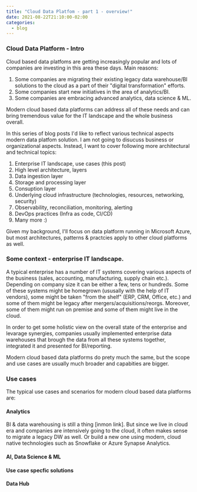 ```yaml
---
title: "Cloud Data Platfom - part 1 - overview!"
date: 2021-08-22T21:10:00-02:00
categories:
  - blog
---
```


### Cloud Data Platform - Intro

Cloud based data platfoms are getting increasingly popular and lots of companies are investing in this area these days. Main reasons:

1. Some companies are migrating their existing legacy data warehouse/BI solutions to the cloud as a part of their "digital transformation" efforts.
2. Some companies start new initiatives in the area of analytics/BI.
3. Some companies are embracing advanced analytics, data science & ML.

Modern cloud based data platforms can address all of these needs and can bring tremendous value for the IT landscape and the whole business overall. 

In this series of blog posts I'd like to reflect various technical aspects modern data platfom solution. I am not going to disucuss business or organizational aspects. Instead, I want to cover following more architectural and technical topics:
1. Enterprise IT landscape, use cases (this post)
2. High level architecture, layers
3. Data ingestion layer
4. Storage and processing layer
5. Consuption layer
6. Underlying cloud infrastructure (technologies, resources, networking, security)
7. Observability, reconciliation, monitoring, alerting
8. DevOps practices (Infra as code, CI/CD)
9. Many more :)

Given my background, I'll focus on data platform running in Microsoft Azure, but most architectures, patterns & practcies apply to other cloud platforms as well.

### Some context - enterprise IT landscape.

A typical enterprise has a number of IT systems covering various aspects of the business (sales, accounting, manufacturing, supply chain etc.). Depending on company size it can be either a few, tens or hundreds. Some of these systems might be homegrown (ususally with the help of IT vendors), some might be taken "from the shelf" (ERP, CRM, Office, etc.) and some of them might be legacy after mergers/acquisitions/reorgs. Moreover, some of them might run on premise and some of them might live in the cloud. 

In order to get some holistic view on the overall state of the enterprise and levarage synergies, companies usually implemented enterprise data warehouses that brough the data from all these systems together, integrated it and presented for BI/reporting. 



Modern cloud based data platforms do prety much the same, but the scope and use cases are usually much broader and capabities are bigger. 

### Use cases

The typical use cases and scenarios for modern cloud based data platforms are:

#### Analytics

BI & data warehousing is still a thing [inmon link]. But since we live in cloud era and companies are intensively going to the cloud, it often makes sense to migrate a legacy DW as well. Or build a new one using modern, cloud native technologies such as Snowflake or Azure Synapse Analytics.

#### AI, Data Science & ML

#### Use case specfic solutions

#### Data Hub